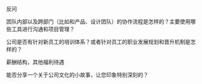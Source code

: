 反问

团队内部以及跨部门（比如和产品、设计团队）的协作流程是怎样的？主要使用哪些工具进行沟通和项目管理？

公司是否有针对新员工的培训体系？或者针对员工的职业发展规划和晋升机制是怎样的？

薪酬结构，其他福利待遇


能否分享一个关于公司文化的小故事，让您印象特别深刻的？